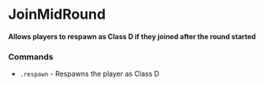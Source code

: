 ﻿# JoinMidRound

#### Allows players to respawn as Class D if they joined after the round started

### Commands
- `.respawn` - Respawns the player as Class D